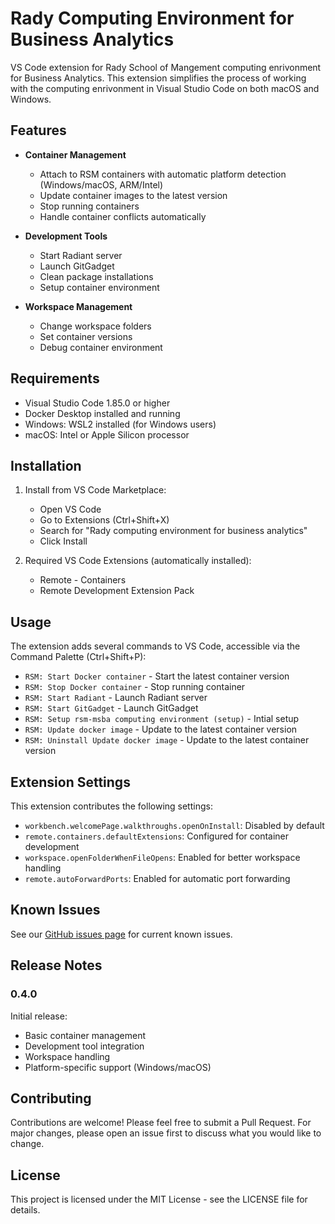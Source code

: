 # Rady Computing Environment for Business Analytics

VS Code extension for Rady School of Mangement computing enrivonment for Business Analytics. This extension simplifies the process of working with the computing enrivonment in Visual Studio Code on both macOS and Windows.

## Features

- **Container Management**
  - Attach to RSM containers with automatic platform detection (Windows/macOS, ARM/Intel)
  - Update container images to the latest version
  - Stop running containers
  - Handle container conflicts automatically

- **Development Tools**
  - Start Radiant server
  - Launch GitGadget
  - Clean package installations
  - Setup container environment

- **Workspace Management**
  - Change workspace folders
  - Set container versions
  - Debug container environment

## Requirements

- Visual Studio Code 1.85.0 or higher
- Docker Desktop installed and running
- Windows: WSL2 installed (for Windows users)
- macOS: Intel or Apple Silicon processor

## Installation

1. Install from VS Code Marketplace:
   - Open VS Code
   - Go to Extensions (Ctrl+Shift+X)
   - Search for "Rady computing environment for business analytics"
   - Click Install

2. Required VS Code Extensions (automatically installed):
   - Remote - Containers
   - Remote Development Extension Pack

## Usage

The extension adds several commands to VS Code, accessible via the Command Palette (Ctrl+Shift+P):

- `RSM: Start Docker container` - Start the latest container version
- `RSM: Stop Docker container` - Stop running container
- `RSM: Start Radiant` - Launch Radiant server
- `RSM: Start GitGadget` - Launch GitGadget
- `RSM: Setup rsm-msba computing environment (setup)` - Intial setup
- `RSM: Update docker image` - Update to the latest container version
- `RSM: Uninstall Update docker image` - Update to the latest container version

<!-- - `RSM: Change workspace folder` - Switch workspace location -->
<!-- - `RSM: Set Container Version` - Change container version -->
<!-- - `RSM: Attach to Container` - Start and attach to an RSM container
- `RSM: Detach from Container` - Stop and detach from the current container -->

## Extension Settings

This extension contributes the following settings:

- `workbench.welcomePage.walkthroughs.openOnInstall`: Disabled by default
- `remote.containers.defaultExtensions`: Configured for container development
- `workspace.openFolderWhenFileOpens`: Enabled for better workspace handling
- `remote.autoForwardPorts`: Enabled for automatic port forwarding

## Known Issues

See our [GitHub issues page](https://github.com/vnijs/rsm-vscode/issues) for current known issues.

## Release Notes

### 0.4.0

Initial release:
- Basic container management
- Development tool integration
- Workspace handling
- Platform-specific support (Windows/macOS)

## Contributing

Contributions are welcome! Please feel free to submit a Pull Request. For major changes, please open an issue first to discuss what you would like to change.

## License

This project is licensed under the MIT License - see the LICENSE file for details.